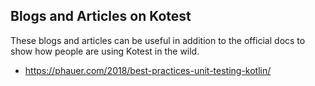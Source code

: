 ## Blogs and Articles on Kotest

These blogs and articles can be useful in addition to the official docs to show how people are using Kotest in the wild.

* https://phauer.com/2018/best-practices-unit-testing-kotlin/
